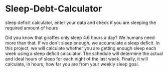 # Sleep-Debt-Calculator

sleep deficit calculator, enter your data and check if you are sleeping the required amount of hours

Did you know that giraffes only sleep 4.6 hours a day? We humans need more than that. If we don't sleep enough,
we accumulate a sleep deficit. In this project, we will calculate whether you are getting enough 
sleep each week using a sleep deficit calculator. The schedule will determine the actual and ideal 
hours of sleep for each night of the last week. Finally, it will calculate, in hours, how far you are from your weekly sleep goal.
